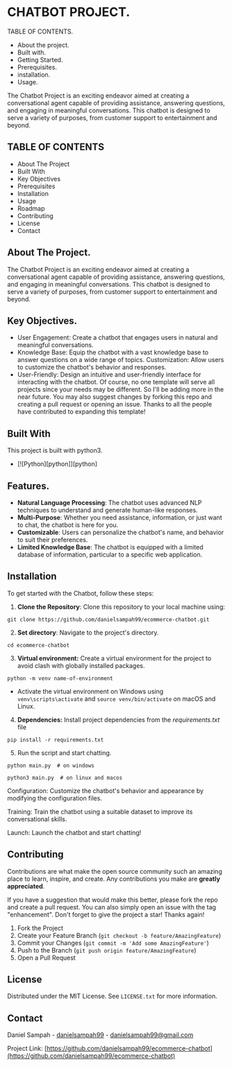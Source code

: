 # CHATBOT PROJECT.

TABLE OF CONTENTS.


- About the project.
- Built with.
- Getting Started.
- Prerequisites.
- installation.
- Usage.

The Chatbot Project is an exciting endeavor aimed at creating a conversational agent capable of providing assistance, answering questions, and engaging in meaningful conversations. This chatbot is designed to serve a variety of purposes, from customer support to entertainment and beyond.

## TABLE OF CONTENTS
* About The Project
* Built With
* Key Objectives
* Prerequisites
* Installation
* Usage
* Roadmap
* Contributing
* License
* Contact

## About The Project.

The Chatbot Project is an exciting endeavor aimed at creating a conversational agent capable of providing assistance, answering questions, and engaging in meaningful conversations. This chatbot is designed to serve a variety of purposes, from customer support to entertainment and beyond.

## Key Objectives.

- User Engagement: Create a chatbot that engages users in natural and meaningful conversations.
- Knowledge Base: Equip the chatbot with a vast knowledge base to answer questions on a wide range of topics.
Customization: Allow users to customize the chatbot's behavior and responses.
- User-Friendly: Design an intuitive and user-friendly interface for interacting with the chatbot.
Of course, no one template will serve all projects since your needs may be different. So I'll be adding more in the near future. You may also suggest changes by forking this repo and creating a pull request or opening an issue. Thanks to all the people have contributed to expanding this template!

  
## Built With

This project is built with python3.

* [![Python][python]][python]


## Features.
- __Natural Language Processing__: The chatbot uses advanced NLP techniques to understand and generate human-like responses.
- __Multi-Purpose__: Whether you need assistance, information, or just want to chat, the chatbot is here for you.
- __Customizable__: Users can personalize the chatbot's name, and behavior to suit their preferences.
- __Limited Knowledge Base__: The chatbot is equipped with a limited database of information, particular to a specific web application.

## Installation

To get started with the Chatbot, follow these steps:

1. **Clone the Repository**: Clone this repository to your local machine using:
```shell
git clone https://github.com/danielsampah99/ecommerce-chatbot.git 
```

2. **Set directory**: Navigate to the project's directory.
```shell
cd ecommerce-chatbot
```

3. **Virtual environment:** Create a virtual environment for the project to avoid clash with globally installed packages.
```shell
python -m venv name-of-environment
```
- Activate the virtual environment on Windows using `venv\scripts\activate` and `source venv/bin/activate` on macOS and Linux.

4. **Dependencies:** Install project dependencies from the *requirements.txt* file

```shell
pip install -r requirements.txt
```

5. Run the script and start chatting.
```shell
python main.py  # on windows 

python3 main.py  # on linux and macos
```


Configuration: Customize the chatbot's behavior and appearance by modifying the configuration files.

Training: Train the chatbot using a suitable dataset to improve its conversational skills.

Launch: Launch the chatbot and start chatting!

<!-- CONTRIBUTING -->
## Contributing

Contributions are what make the open source community such an amazing place to learn, inspire, and create. Any contributions you make are **greatly appreciated**.

If you have a suggestion that would make this better, please fork the repo and create a pull request. You can also simply open an issue with the tag "enhancement".
Don't forget to give the project a star! Thanks again!

1. Fork the Project
2. Create your Feature Branch (`git checkout -b feature/AmazingFeature`)
3. Commit your Changes (`git commit -m 'Add some AmazingFeature'`)
4. Push to the Branch (`git push origin feature/AmazingFeature`)
5. Open a Pull Request

## License

Distributed under the MIT License. See `LICENSE.txt` for more information.



## Contact

Daniel Sampah - [danielsampah99](https://github.com/danielsampah99) - danielsampah99@gmail.com

Project Link: [https://github.com/danielsampah99/ecommerce-chatbot](https://github.com/danielsampah99/ecommerce-chatbot)
